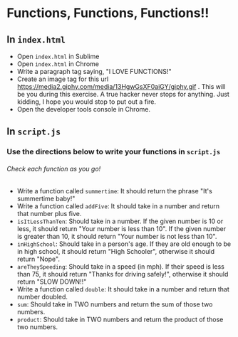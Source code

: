 # Functions, Functions, Functions!!

## In `index.html`
* Open `index.html` in Sublime
* Open `index.html` in Chrome
* Write a paragraph tag saying, "I LOVE FUNCTIONS!"
* Create an image tag for this url https://media2.giphy.com/media/13HgwGsXF0aiGY/giphy.gif . This will be you during this exercise. A true hacker never stops for anything. Just kidding, I hope you would stop to put out a fire.
* Open the developer tools console in Chrome.

## In `script.js`
### Use the directions below to write your functions in `script.js`
###### Check each function as you go!
* Write a function called `summertime`: It should return the phrase "It's summertime baby!"
* Write a function called `addFive`: It should take in a number and return that number plus five.
* `isItLessThanTen`: Should take in a number. If the given number is 10 or less, it should return "Your number is less than 10". If the given number is greater than 10, it should return "Your number is not less than 10".
* `inHighSchool`: Should take in a person's age. If they are old enough to be in high school, it should return "High Schooler", otherwise it should return "Nope".
* `areTheySpeeding`: Should take in a speed (in mph). If their speed is less than 75, it should return "Thanks for driving safely!", otherwise it should return "SLOW DOWN!!"
* Write a function called `double`: It should take in a number and return that number doubled.
* `sum`: Should take in TWO numbers and return the sum of those two numbers.
* `product`: Should take in TWO numbers and return the product of those two numbers.

